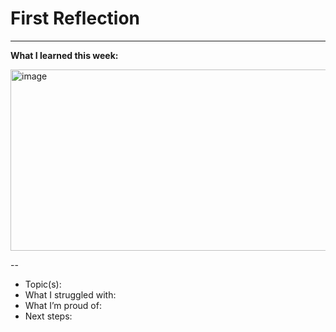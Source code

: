 # First Reflection
---
**What I learned this week:**

<img width="521" height="290" alt="image" src="https://github.com/user-attachments/assets/29366b43-4147-4263-a638-5ca34d588ae2" />

--
- Topic(s):
- What I struggled with:
- What I’m proud of:
- Next steps:
